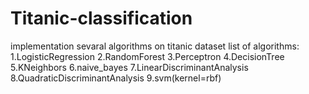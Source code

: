 # Titanic-classification
implementation sevaral algorithms on titanic dataset
list of algorithms:
1.LogisticRegression
2.RandomForest
3.Perceptron
4.DecisionTree
5.KNeighbors
6.naive_bayes
7.LinearDiscriminantAnalysis
8.QuadraticDiscriminantAnalysis
9.svm(kernel=rbf)
